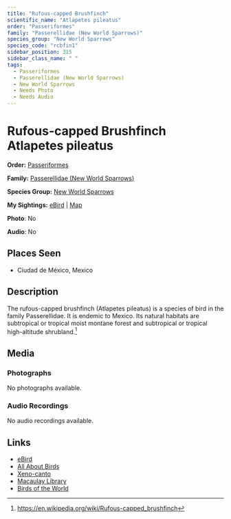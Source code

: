 ```yaml
---
title: "Rufous-capped Brushfinch"
scientific_name: "Atlapetes pileatus"
order: "Passeriformes"
family: "Passerellidae (New World Sparrows)"
species_group: "New World Sparrows"
species_code: "rcbfin1"
sidebar_position: 315
sidebar_class_name: " "
tags: 
  - Passeriformes
  - Passerellidae (New World Sparrows)
  - New World Sparrows
  - Needs Photo
  - Needs Audio
---
```


# Rufous-capped Brushfinch <span className='sci_name'>Atlapetes pileatus</span>

**Order:** [Passeriformes](/tags/passeriformes)

**Family:** [Passerellidae (New World Sparrows)](/tags/passerellidae-new-world-sparrows)

**Species Group:** [New World Sparrows](/tags/new-world-sparrows)

**My Sightings:** [eBird](https://ebird.org/lifelist?r=world&time=life&spp=rcbfin1) | [Map](/map?species_code=rcbfin1)

**Photo**: No 

**Audio**: No

## Places Seen

* Ciudad de México, Mexico

## Description
The rufous-capped brushfinch (Atlapetes pileatus) is a species of bird in the family Passerellidae. It is endemic to Mexico.
Its natural habitats are subtropical or tropical moist montane forest and subtropical or tropical high-altitude shrubland.[^1]

[^1]: https://en.wikipedia.org/wiki/Rufous-capped_brushfinch

## Media
### Photographs
No photographs available.

### Audio Recordings
No audio recordings available.

## Links
* [eBird](https://ebird.org/species/rcbfin1) 
* [All About Birds](https://www.allaboutbirds.org/guide/rcbfin1) 
* [Xeno-canto](https://www.xeno-canto.org/species/atlapetes-pileatus) 
* [Macaulay Library](https://search.macaulaylibrary.org/catalog?taxonCode=rcbfin1&sort=rating_rank_desc)
* [Birds of the World](https://birdsoftheworld.org/bow/species/rcbfin1)
